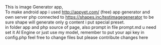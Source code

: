 This is image Generator app,  
To make android app i used http://appyet.com/ (free) app generator and own server php connected to https://shapes.inc/testimagegenerator to be sure shape will generate only g content i put special preset.  
in folder app and php source of page, also prompt in file prompt.md u need set it AI Engine or just use my model, remember to put your api key in config.php feel free to change files but please contribute changes here
